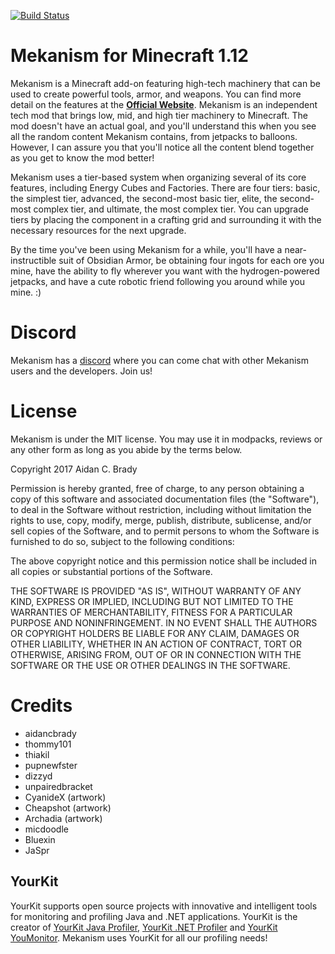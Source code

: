 
[![Build Status](https://travis-ci.org/aidancbrady/Mekanism.svg?branch=master)](https://travis-ci.org/aidancbrady/Mekanism)

# Mekanism for Minecraft 1.12 #

Mekanism is a Minecraft add-on featuring high-tech machinery that can be used to create powerful tools, 
armor, and weapons. You can find more detail on the features at the [**Official Website**](http://aidancbrady.com/mekanism/).
Mekanism is an independent tech mod that brings low, mid, and high tier machinery to Minecraft. The 
mod doesn't have an actual goal, and you'll understand this when you see all the random content 
Mekanism contains, from jetpacks to balloons. However, I can assure you that you'll notice all the 
content blend together as you get to know the mod better!

Mekanism uses a tier-based system when organizing several of its core features, including Energy 
Cubes and Factories. There are four tiers: basic, the simplest tier, advanced, the second-most basic 
tier, elite, the second-most complex tier, and ultimate, the most complex tier. You can upgrade 
tiers by placing the component in a crafting grid and surrounding it with the necessary resources 
for the next upgrade.

By the time you've been using Mekanism for a while, you'll have a near-instructible suit of Obsidian 
Armor, be obtaining four ingots for each ore you mine, have the ability to fly wherever you want with 
the hydrogen-powered jetpacks, and have a cute robotic friend following you around while you mine. :)

# Discord #

Mekanism has a [discord](https://discord.gg/nmSjMGc) where you can come chat with other Mekanism users and the developers. Join us!

# License #

Mekanism is under the MIT license. You may use it in modpacks, reviews or any other form as long as you abide by the terms below. 

Copyright 2017 Aidan C. Brady

Permission is hereby granted, free of charge, to any person obtaining a copy of this software and associated documentation files (the "Software"), to deal in the Software without restriction, including without limitation the rights to use, copy, modify, merge, publish, distribute, sublicense, and/or sell copies of the Software, and to permit persons to whom the Software is furnished to do so, subject to the following conditions:

The above copyright notice and this permission notice shall be included in all copies or substantial portions of the Software.

THE SOFTWARE IS PROVIDED "AS IS", WITHOUT WARRANTY OF ANY KIND, EXPRESS OR IMPLIED, INCLUDING BUT NOT LIMITED TO THE WARRANTIES OF MERCHANTABILITY, FITNESS FOR A PARTICULAR PURPOSE AND NONINFRINGEMENT. IN NO EVENT SHALL THE AUTHORS OR COPYRIGHT HOLDERS BE LIABLE FOR ANY CLAIM, DAMAGES OR OTHER LIABILITY, WHETHER IN AN ACTION OF CONTRACT, TORT OR OTHERWISE, ARISING FROM, OUT OF OR IN CONNECTION WITH THE SOFTWARE OR THE USE OR OTHER DEALINGS IN THE SOFTWARE.

# Credits #

  * aidancbrady
  * thommy101
  * thiakil
  * pupnewfster
  * dizzyd  
  * unpairedbracket
  * CyanideX (artwork)
  * Cheapshot (artwork)
  * Archadia (artwork)
  * micdoodle
  * Bluexin
  * JaSpr

## YourKit ##
YourKit supports open source projects with innovative and intelligent tools for monitoring and 
profiling Java and .NET applications. YourKit is the creator of [YourKit Java Profiler](https://www.yourkit.com/java/profiler), 
[YourKit .NET Profiler](https://www.yourkit.com/.net/profiler/) and [YourKit YouMonitor](https://www.yourkit.com/youmonitor/).
Mekanism uses YourKit for all our profiling needs!